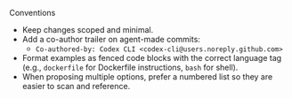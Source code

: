 Conventions

- Keep changes scoped and minimal.
- Add a co-author trailer on agent-made commits:
  - `Co-authored-by: Codex CLI <codex-cli@users.noreply.github.com>`
- Format examples as fenced code blocks with the correct language tag
  (e.g., `dockerfile` for Dockerfile instructions, `bash` for shell).
- When proposing multiple options, prefer a numbered list
  so they are easier to scan and reference.
